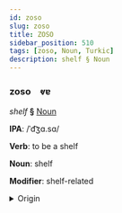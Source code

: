 ```yaml
---
id: zoso
slug: zoso
title: ZOSO
sidebar_position: 510
tags: [zoso, Noun, Turkic]
description: shelf § Noun
---
```


### zoso&emsp;<span kind="abugida">ⱴɐ</span>

*shelf* **§** [Noun](../../tags/Noun)

**IPA**: /ˈd͡ʒɑ.sɑ/

**Verb**: to be a shelf

**Noun**: shelf

**Modifier**: shelf-related

<details>
    <summary>Origin</summary>
    Uyghur جازا jaza /d͡ʒɑzɑ/<br/>
    <em>Turkic Language Family</em>
</details>